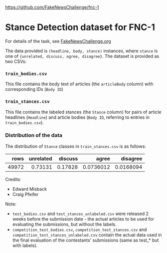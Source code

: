 https://github.com/FakeNewsChallenge/fnc-1

# Stance Detection dataset for FNC-1

For details of the task, see [FakeNewsChallenge.org](http://fakenewschallenge.org)


The data provided is `(headline, body, stance)` instances, where `stance` is one of `{unrelated, discuss, agree, disagree}`. The dataset is provided as two CSVs:


### `train_bodies.csv`

This file contains the body text of articles (the `articleBody` column) with corresponding IDs (`Body ID`)

### `train_stances.csv`

This file contains the labeled stances (the `Stance` column) for pairs of article headlines (`Headline`) and article bodies (`Body ID`, referring to entries in `train_bodies.csv`).

### Distribution of the data

The distribution of `Stance` classes in `train_stances.csv` is as follows:

|   rows |   unrelated |   discuss |     agree |   disagree |
|-------:|------------:|----------:|----------:|-----------:|
|  49972 |    0.73131  |  0.17828  | 0.0736012 |  0.0168094 |

Credits:

- Edward Misback
- Craig Pfeifer

Note:
- `test_bodies.csv` and `test_stances_unlabeled.csv` were released 2 weeks before the submission date - the actual articles to be used for evaluating the submissions, but without the labels.
- `competition_test_bodies.csv`, `competition_test_stances.csv` and `competition_test_stances_unlabeled.csv` contain the actual data used in the final evaluation of the contestants' submissions (same as test_* but with labels).
